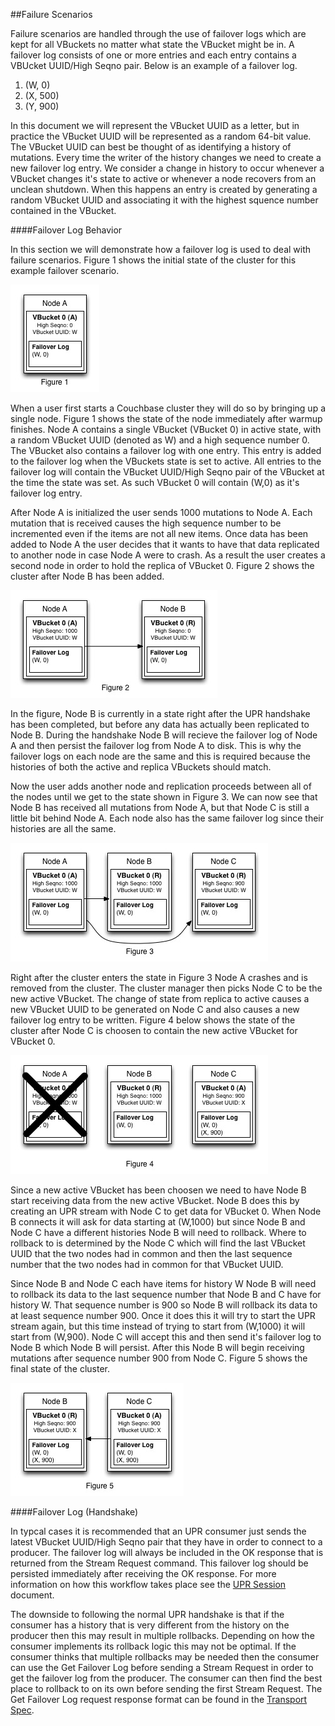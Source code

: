 ##Failure Scenarios

Failure scenarios are handled through the use of failover logs which are kept for all VBuckets no matter what state the VBucket might be in. A failover log consists of one or more entries and each entry contains a VBUcket UUID/High Seqno pair. Below is an example of a failover log.

1. (W, 0)
2. (X, 500)
3. (Y, 900)

In this document we will represent the VBucket UUID as a letter, but in practice the VBucket UUID will be represented as a random 64-bit value. The VBucket UUID can best be thought of as identifying a history of mutations. Every time the writer of the history changes we need to create a new failover log entry. We consider a change in history to occur whenever a VBucket changes it's state to active or whenever a node recovers from an unclean shutdown. When this happens an entry is created by generating a random VBucket UUID and associating it with the highest squence number contained in the VBucket.

####Failover Log Behavior

In this section we will demonstrate how a failover log is used to deal with failure scenarios. Figure 1 shows the initial state of the cluster for this example failover scenario.


![Figure 1](images/upr_failover_log_1.jpg)


When a user first starts a Couchbase cluster they will do so by bringing up a single node. Figure 1 shows the state of the node immediately after warmup finishes. Node A contains a single VBucket (VBucket 0) in active state, with a random VBucket UUID (denoted as W) and a high sequence number 0. The VBucket also contains a failover log with one entry. This entry is added to the failover log when the VBuckets state is set to active. All entries to the failover log will  contain the VBucket UUID/High Seqno pair of the VBucket at the time the state was set. As such VBucket 0 will contain (W,0) as it's failover log entry.

After Node A is initialized the user sends 1000 mutations to Node A. Each mutation that is received causes the high sequence number to be incremented even if the items are not all new items. Once data has been added to Node A the user decides that it wants to have that data replicated to another node in case Node A were to crash. As a result the user creates a second node in order to hold the replica of VBucket 0. Figure 2 shows the cluster after Node B has been added.

![Figure 2](images/upr_failover_log_2.jpg)

In the figure, Node B is currently in a state right after the UPR handshake has been completed, but before any data has actually been replicated to Node B. During the handshake Node B will recieve the failover log of Node A and then persist the failover log from Node A to disk. This is why the failover logs on each node are the same and this is required because the histories of both the active and replica VBuckets should match.

Now the user adds another node and replication proceeds between all of the nodes until we get to the state shown in Figure 3. We can now see that Node B has received all mutations from  Node A, but that Node C is still a little bit behind Node A. Each node also has the same failover log since their histories are all the same.

![Figure 3](images/upr_failover_log_3.jpg)

Right after the cluster enters the state in Figure 3 Node A crashes and is removed from the cluster. The cluster manager then picks Node C to be the new active VBucket. The change of state from replica to active causes a new VBucket UUID to be generated on Node C and also causes a new failover log entry to be written. Figure 4 below shows the state of the cluster after Node C is choosen to contain the new active VBucket for VBucket 0.

![Figure 4](images/upr_failover_log_4.jpg)

Since a new active VBucket has been choosen we need to have Node B start receiving data from the new active VBucket. Node B does this by creating an UPR stream with Node C to get data for VBucket 0. When Node B connects it will ask for data starting at (W,1000) but since Node B and Node C have a different histories Node B will need to rollback. Where to rollback to is determined by the Node C which will find the last VBucket UUID that the two nodes had in common and then the last sequence number that the two nodes had in common for that VBucket UUID.

Since Node B and Node C each have items for history W Node B will need to rollback its data to the last sequence number that Node B and C have for history W. That sequence number is 900 so Node B will rollback its data to at least sequence number 900. Once it does this it will try to start the UPR stream again, but this time instead of trying to start from (W,1000) it will start from (W,900). Node C will accept this and then send it's failover log to Node B which Node B will persist. After this Node B will begin receiving mutations after sequence number 900 from Node C. Figure 5 shows the final state of the cluster.

![Figure 5](images/upr_failover_log_5.jpg)

####Failover Log (Handshake)

In typcal cases it is recommended that an UPR consumer just sends the latest VBucket UUID/High Seqno pair that they have in order to connect to a producer. The failover log will always be included in the OK response that is returned from the Stream Request command. This failover log should be persisted immediately after receiving the OK response. For more information on how this workflow takes place see the [UPR Session](upr-session.md) document.

The downside to following the normal UPR handshake is that if the consumer has a history that is very different from the history on the   producer then this may result in multiple rollbacks. Depending on how the consumer implements its rollback logic this may not be optimal. If the consumer thinks that multiple rollbacks may be needed then the consumer can use the Get Failover Log before sending a Stream Request in order to get the failover log from the producer. The consumer can then find the best place to rollback to on its own before sending the first Stream Request. The Get Failover Log request response format can be found in the [Transport Spec](transport-spec.md).